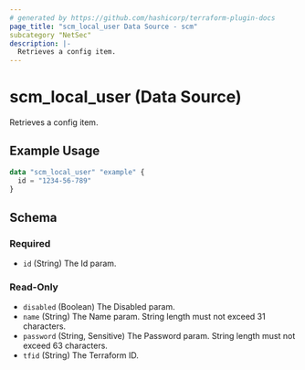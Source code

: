 ```yaml
---
# generated by https://github.com/hashicorp/terraform-plugin-docs
page_title: "scm_local_user Data Source - scm"
subcategory "NetSec"
description: |-
  Retrieves a config item.
---
```


# scm_local_user (Data Source)

Retrieves a config item.

## Example Usage

```terraform
data "scm_local_user" "example" {
  id = "1234-56-789"
}
```

<!-- schema generated by tfplugindocs -->
## Schema

### Required

- `id` (String) The Id param.

### Read-Only

- `disabled` (Boolean) The Disabled param.
- `name` (String) The Name param. String length must not exceed 31 characters.
- `password` (String, Sensitive) The Password param. String length must not exceed 63 characters.
- `tfid` (String) The Terraform ID.
